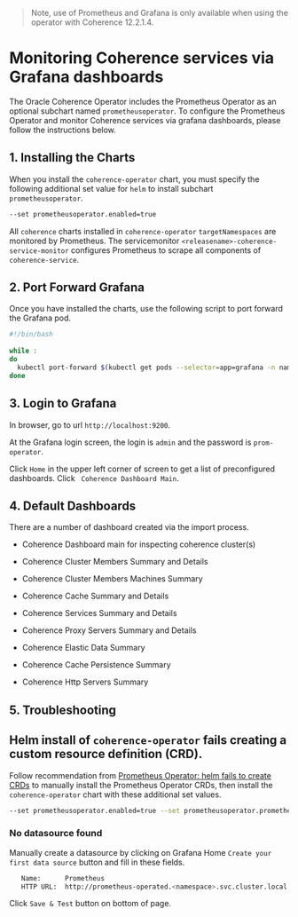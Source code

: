 > Note, use of Prometheus and Grafana is only available when using the
> operator with Coherence 12.2.1.4.


# Monitoring Coherence services via Grafana dashboards

The Oracle Coherence Operator includes the Prometheus Operator as an optional subchart named `prometheusoperator`.
To configure the Prometheus Operator and monitor Coherence services via grafana dashboards, 
please follow the instructions below.

## 1. Installing the Charts

When you install the `coherence-operator` chart, you must specify the following
additional set value for `helm` to install subchart `prometheusoperator`.

```bash
--set prometheusoperator.enabled=true
```

All `coherence` charts installed in `coherence-operator` `targetNamespaces` are monitored by 
Prometheus. The servicemonitor `<releasename>-coherence-service-monitor` 
configures Prometheus to scrape all components of `coherence-service`.


## 2. Port Forward Grafana

Once you have installed the charts, use the following script to port forward the Grafana pod.

```bash
#!/bin/bash
  
while :
do
  kubectl port-forward $(kubectl get pods --selector=app=grafana -n namespace --output=jsonpath="{.items..metadata.name}") -n namespace 9200:3000
done

```

## 3. Login to Grafana

In browser, go to url `http://localhost:9200`.

At the Grafana login screen, the login is `admin` and the password is `prom-operator`.

Click `Home` in the upper left corner of screen to get a list of preconfigured dashboards.
Click ` Coherence Dashboard Main`.


## 4. Default Dashboards

There are a number of dashboard created via the import process.

* Coherence Dashboard main for inspecting coherence cluster(s)

* Coherence Cluster Members Summary and Details

* Coherence Cluster Members Machines Summary

* Coherence Cache Summary and Details

* Coherence Services Summary and Details

* Coherence Proxy Servers Summary and Details

* Coherence Elastic Data Summary

* Coherence Cache Persistence Summary

* Coherence Http Servers Summary

## 5. Troubleshooting

## Helm install of `coherence-operator` fails creating a custom resource definition (CRD).

Follow recommendation from [Prometheus Operator: helm fails to create CRDs](https://github.com/helm/charts/tree/master/stable/prometheus-operator#user-content-helm-fails-to-create-crds)
to manually install the Prometheus Operator CRDs, then install the `coherence-operator` chart with these additional set values. 

```bash
--set prometheusoperator.enabled=true --set prometheusoperator.prometheusOperator.createCustomResource=false
```

### No datasource found

Manually create a datasource by clicking on Grafana Home `Create your first data source` button 
and fill in these fields.
  
```bash
   Name:      Prometheus 
   HTTP URL:  http://prometheus-operated.<namespace>.svc.cluster.local:9090
```

Click `Save & Test` button on bottom of page.

